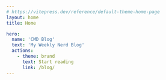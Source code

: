 ```yaml
---
# https://vitepress.dev/reference/default-theme-home-page
layout: home
title: Home

hero:
  name: 'CMD Blog'
  text: 'My Weekly Nerd Blog'
  actions:
    - theme: brand
      text: Start reading
      link: /blog/
---
```

